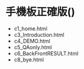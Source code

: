 # 手機板正確版()
* c1_home.html	
* c3_Introduction.html	
* c4_DEMO.html	
* c5_QAonly.html	
* c6_BackFrontRESULT.html	
* c8_bye.html 
